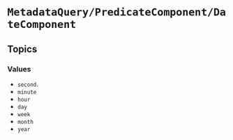 # ``MetadataQuery/PredicateComponent/DateComponent``

## Topics

### Values

- ``second``.
- ``minute``
- ``hour``
- ``day``
- ``week``
- ``month``
- ``year``

